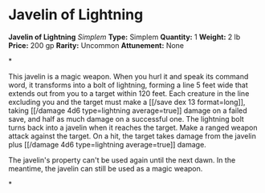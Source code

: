 # Javelin of Lightning

**Javelin of Lightning**
_Simplem_
**Type:** Simplem
**Quantity:** 1
**Weight:** 2 lb
**Price:** 200 gp
**Rarity:** Uncommon
**Attunement:** None

*<p>This javelin is a magic weapon. When you hurl it and speak its command word, it transforms into a bolt of lightning, forming a line 5 feet wide that extends out from you to a target within 120 feet. Each creature in the line excluding you and the target must make a [[/save dex 13 format=long]], taking  [[/damage 4d6 type=lightning average=true]] damage on a failed save, and half as much damage on a successful one. The lightning bolt turns back into a javelin when it reaches the target. Make a ranged weapon attack against the target. On a hit, the target takes damage from the javelin plus  [[/damage 4d6 type=lightning average=true]] damage.

The javelin's property can't be used again until the next dawn. In the meantime, the javelin can still be used as a magic weapon.</p>*